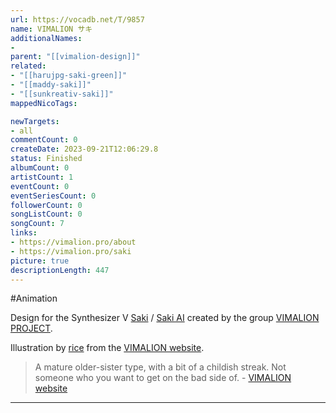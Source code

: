 ```yaml
---
url: https://vocadb.net/T/9857
name: VIMALION サキ
additionalNames: 
- 
parent: "[[vimalion-design]]"
related:
- "[[harujpg-saki-green]]"
- "[[maddy-saki]]"
- "[[sunkreativ-saki]]"
mappedNicoTags:

newTargets:
- all
commentCount: 0
createDate: 2023-09-21T12:06:29.8
status: Finished
albumCount: 0
artistCount: 1
eventCount: 0
eventSeriesCount: 0
followerCount: 0
songListCount: 0
songCount: 7
links: 
- https://vimalion.pro/about
- https://vimalion.pro/saki
picture: true
descriptionLength: 447
---
```


#Animation

Design for the Synthesizer V [Saki](https://vocadb.net/Ar/81917) / [Saki AI](https://vocadb.net/Ar/85852) created by the group [VIMALION PROJECT](https://vocadb.net/Ar/110180).

Illustration by [rice](https://vocadb.net/Ar/69939) from the [VIMALION website](https://vimalion.pro/).

> A mature older-sister type, with a bit of a childish streak. Not someone who you want to get on the bad side of. 
\- [VIMALION website](https://vimalion.pro/saki)

---

